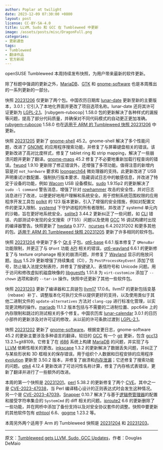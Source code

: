 ```yaml
---
author: Poplar at twilight
date: 2023-12-09 07:30:00 +0800
layout: post
license: CC-BY-SA-4.0
title: LLVM、Sudo 和 GCC 在 Tumbleweed 中更新
image: /assets/posts/misc/DragonFull.png
categories:
- 更新通告
tags:
- Tumbleweed
- 翻译作品
- 官方新闻
---
```


openSUSE Tumbleweed 本周持续发布快照，为用户带来最新的软件更新。

[openSUSE]: https://get.opensuse.org/
[Tumbleweed]: https://get.opensuse.org/tumbleweed/

除了标题中强调的更新之外，[MariaDB]、[GTK] 和 [gnome-software] 也是本周推出的一系列更新的一部分。

[MariaDB]: https://mariadb.org/
[GTK]: https://www.gtk.org/
[gnome-software]: https://gitlab.gnome.org/GNOME/gnome-software

快照 [20231206] 仅更新了两个包。中国农历日期库 [lunar-date] 更新至新的主要版本，3.0.1；它引入了本地化界面并更改了项目选项名称。lunar-date 还将其许可证更新为 [LGPL-2.1]。[rubygem-rubocop] 1.58.0 包的更新解决了各种样式的漏报等问题，提高了部分代码质量，并确保对不同代码模式的自动更正更加准确。[ruby​​gem-rubocop] 1.58.0 也在[适用于 ARM 的 Tumbleweed 快照 20231206] 中更新。

[ruby​​gem-rubocop]: https://rubygems.org/gems/rubocop/versions/1.58.0?locale=en
[lunar-date]: https://github.com/yetist/lunar-date
[20231206]: https://lists.opensuse.org/archives/list/factory@lists.opensuse.org/thread/WZ2H7OOQFO3IQCZIOXZYBOFMI5F7YW5M/
[LGPL-2.1]: https://www.gnu.org/licenses/old-licenses/lgpl-2.1.en.html
[适用于 ARM 的 Tumbleweed 快照 20231206]: https://lists.opensuse.org/archives/list/arm@lists.opensuse.org/thread/KE3W6G52JOKMQX5LRTK3QAHPXO265EY3/

快照 [20231205] 更新了 [gnome-shell] 45.2。gnome-shell 解决了多个性能问题，改进了 [GNOME] 的应用程序搜索功能，并修复了与屏幕键盘相关的错误。该更新改进了高对比度样式，修复了 tablet ring 和 strip mapping，解决了一些崩溃问题并更新了翻译。[gnome-maps] 45.2 修复了不必要地重新加载行程查询的错误。[fwupd] 1.9.10 更新除了修正错误外，还增强了多项功能。值得注意的新增内容是对 `not_hardware` 要求和 [loongarch64] 微处理器的支持。此更新改进了 USB 声明重试计数配置、强制执行版本要求、隐藏调试日志中的敏感信息，并改进了特定于设备的功能，例如 [Wacom] USB 设备模拟。[sudo] 1.9.15p2 的更新解决了 `sudo -l command` 警告消息，增强了针对 [rowhammer] 攻击的安全性，并对日志消息进行了改进，以便更好地用户理解和系统安全。用于控制系统范围权限的应用程序开发工具包 [polkit] 的 123 版本更新，引入了增强的安全措施，例如对配置文件的更深入限制、[systemd] 下守护进程的所有者限制，并改进了 systemd 单元内的沙箱，旨在更好地系统安全。[sqlite3] 3.44.2 更新纠正了一些问题，如 [CLI] 错误、内部测试中发现的全文搜索（FTS5）问题以及使用 [GCC] 16 调试构建时出现的编译器警告。快照更新了 [hwdata] 0.377、[ncurses] 6.4.20231202 和更多其他的包。[适用于 ARM 的 Tumbleweed 快照 20231205] 更新了许多相同的软件包。

[适用于 ARM 的 Tumbleweed 快照 20231205]: https://lists.opensuse.org/archives/list/arm@lists.opensuse.org/thread/FT5LBZ5TCBG7EJACWCQTJ7KM2IBN2LHA/
[20231205]: https://lists.opensuse.org/archives/list/factory@lists.opensuse.org/thread/YZ2Z4INOG44QZIYHZMFNVKSHTQPV5YJW/
[gnome-shell]: https://gitlab.gnome.org/GNOME/gnome-shell
[GNOME]: https://www.gnome.org/
[gnome-maps]: https://gitlab.gnome.org/GNOME/gnome-maps
[loongarch64]: https://en.wikipedia.org/wiki/Loongson
[fwupd]: https://fwupd.org/
[sudo]: https://www.sudo.ws/
[Wacom]: https://en.wikipedia.org/wiki/Wacom
[polkit]: https://gitlab.freedesktop.org/polkit/polkit
[systemd]: https://freedesktop.org/wiki/Software/systemd/
[hwdata]: https://github.com/vcrhonek/hwdata
[ncurses]: https://en.wikipedia.org/wiki/Ncurses
[rowhammer]: https://en.wikipedia.org/wiki/Row_hammer
[gcc]: https://gcc.gnu.org/
[sqlite3]: https://www.sqlite.org/index.html
[CLI]: https://en.wikipedia.org/wiki/Command-line_interface

快照 [20231204] 中更新了多个 [Qt 6] 子包。[qt6-base] 6.6.1 版本修复了 `QMenuBar` 功能限制，并更正了与 `QFont` 功能 [API] 相关的错误。[qt6-wayland] 6.6.1 的更新修复了与 texture orphanage 相关的崩溃问题，并修复了 [Wayland] 显示的拖放问题。[ibus] 1.5.29 更新增强了持续集成（CI），为 `PostProcessKeyEvent` 添加了信号，防止输入法提交制表符，并修复了按键键入、表情符号和 Unicode 问题。用于访问和修改虚拟机磁盘映像的 [libguestfs] 1.51.8 为 `virt-customize` 添加了 `--chown` 选项和新的 `--tar-in` 操作。快照中还更新了其他一些软件包。

[20231204]: https://lists.opensuse.org/archives/list/factory@lists.opensuse.org/thread/3FNXUM7I2UZVQNJVDHUW6YOCUVVZIB6T/
[Qt 6]: https://www.qt.io/product/qt6
[qt6-base]: https://www.qt.io/
[qt6-wayland]: https://www.qt.io/
[Wayland]: https://wayland.freedesktop.org/
[ibus]: https://github.com/ibus/ibus
[libguestfs]: https://www.libguestfs.org/
[API]: https://en.wikipedia.org/wiki/API

快照 [20231203] 更新了编译器和工具链包 [llvm17] 17.0.6。llvm17 的更新包括变基（rebase）补丁、调整版本化可执行文件以提供更好的支持，以及使用类似于其他二进制文件的 `update-alternatives` 方法对 `clang-cpp` 进行标准化管理，以实现更流畅的操作。[mariadb] 11.1.2 版本包括与不需要的二进制位置、ppc64le 上的内存限制和跳过的测试相关的多个修复。中国农历库 [lunar-calendar] 3.0.1 的日历小部件的更新涉及对许可证的修改，从以前的许可条款过渡到 [LGPL-2.1]。

[lunar-calendar]: https://github.com/yetist/lunar-calendar
[20231203]: https://lists.opensuse.org/archives/list/factory@lists.opensuse.org/thread/IAJ2F5ZKXLLGKBL5227TGVRTMHHM3DBD/
[llvm17]: https://llvm.org/

快照 [20231202] 更新了 [gno​​me-software]。根据变更日志，gno​​me-software 45.2 的更新主要涉及多种语言的翻译。较旧的 [GCC] 有一个 [git] 更新，包含 [gcc13][GCC] 13.2.1+git8109。它修复了在 [i686] 系统上构建 [MariaDB] 的问题，并实现了与 [LLVM][llvm17] 依赖性相关的更改。[inkscape] 1.3.2 的更新解决了数据丢失问题，并纠正了与某些形状和 3D 框相关的保存错误。用于组织个人数据和日程安排的应用程序 [evolution] 更新至 3.50.2 版本，并修复了崩溃和[内存泄漏]；它还修复了搜索功能的问题。[gtk4] 4.12.4 更新改进了可访问性名称计算，修复了内存格式表错误，更新了翻译并进行了一些额外的改进。

[20231202]: https://lists.opensuse.org/archives/list/factory@lists.opensuse.org/thread/5FTRUNXH23ZWKX37LVEZIWTBB5O3W4W5/
[gno​​me-software]: https://gitlab.gnome.org/GNOME/gnome-software
[git]: https://github.com/git
[i686]: https://en.wikipedia.org/wiki/P6_(microarchitecture)
[inkscape]: https://inkscape.org/
[evolution]: https://wiki.gnome.org/Apps/Evolution
[gtk4]: https://www.gtk.org/
[内存泄漏]: https://en.wikipedia.org/wiki/Memory_leak

本周的第一个快照是 [20231201]。[perl] 5.38.2 的更新修复了两个 [CVE]。其中之一是 [CVE-2023-47038]，当 Perl 编译精心设计的正则表达式时会发生这种情况。另一个是 [CVE-2023-47039]。[Snapper] 0.10.7 解决了与基于[逻辑卷管理器]的配置和接受字符串集合的 `SystemCmd` 的 diff 相关的问题。[iproute2] 6.6 的更新删除了一些功能，并在网桥中添加了备份支持以及对安全协议套件的调整。快照中要更新的其他软件包有 [ethtool] 6.6、[gpgme] 1.23.2 等。

[20231201]: https://lists.opensuse.org/archives/list/factory@lists.opensuse.org/thread/K2BJRCMU6NM3B5ZQTSDJ5UV7LM6RUMOT/
[perl]: https://www.perl.org/
[CVE]: https://en.wikipedia.org/wiki/Common_Vulnerabilities_and_Exposures
[CVE-2023-47038]: https://www.suse.com/security/cve/CVE-2023-47038.html
[CVE-2023-47039]: https://www.suse.com/security/cve/CVE-2023-47039.html
[Snapper]: https://github.com/openSUSE/snapper
[逻辑卷管理器]: https://en.wikipedia.org/wiki/Logical_volume_management
[iproute2]: https://git.kernel.org/pub/scm/network/iproute2/iproute2.git
[ethtool]: https://mirrors.edge.kernel.org/pub/software/network/ethtool/
[gpgme]: https://www.gnupg.org/related_software/gpgme/

本周另外两个适用于 Arm 的 Tumbleweed 快照是 [20231204](https://lists.opensuse.org/archives/list/arm@lists.opensuse.org/thread/HVWNVYJO2SATG4QZLTYXMVQOEV4RYFYB/) 和 [20231203](https://lists.opensuse.org/archives/list/arm@lists.opensuse.org/thread/2GRYHK42UHIDDWFE7NQ6PTHUMXT3KTBT/)。

------

原文：[Tumbleweed gets LLVM, Sudo, GCC Updates](https://news.opensuse.org/2023/12/08/llvm-sudo-gcc-packages-up-in-tw/)，作者：Douglas DeMaio